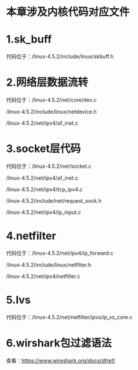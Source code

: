 # 本章涉及内核代码对应文件

# 1.sk_buff

代码位于：/linux-4.5.2/include/linux/skbuff.h

# 2.网络层数据流转

代码位于：/linux-4.5.2/net/core/dev.c

/linux-4.5.2/include/linux/netdevice.h

/linux-4.5.2/net/ipv4/af_inet.c

# 3.socket层代码

代码位于：/linux-4.5.2/net/socket.c

/linux-4.5.2/net/ipv4/af_inet.c

/linux-4.5.2/net/ipv4/tcp_ipv4.c

/linux-4.5.2/include/net/request_sock.h

/linux-4.5.2/net/ipv4/ip_input.c

# 4.netfilter

代码位于：/linux-4.5.2/net/ipv4/ip_forward.c

/linux-4.5.2/include/linux/netfilter.h

/linux-4.5.2/net/ipv4/netfilter.c

# 5.lvs

代码位于：/linux-4.5.2/net/netfilter/ipvs/ip_vs_core.c

# 6.wirshark包过滤语法

查看：https://www.wireshark.org/docs/dfref/
